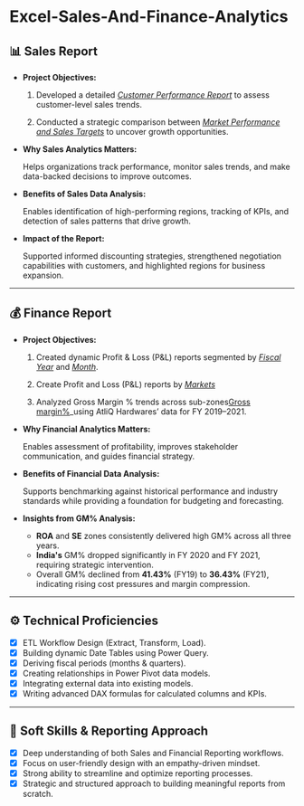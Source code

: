 # Excel-Sales-And-Finance-Analytics
## 📊 Sales Report

- **Project Objectives:**

    1. Developed a detailed _[Customer Performance Report](https://github.com/Rachanaalishetti/Excel-Sales-And-Finance-Analytics/blob/main/Customers%20Performance%20report.pdf)_ to assess customer-level sales trends.

    2. Conducted a strategic comparison between _[Market Performance and Sales Targets](https://github.com/Rachanaalishetti/Excel-Sales-And-Finance-Analytics/blob/main/Market%20Performance%20vs%20Target.pdf)_ to uncover growth opportunities.

- **Why Sales Analytics Matters:**

    Helps organizations track performance, monitor sales trends, and make data-backed decisions to improve outcomes.

- **Benefits of Sales Data Analysis:**

    Enables identification of high-performing regions, tracking of KPIs, and detection of sales patterns that drive growth.

- **Impact of the Report:**

    Supported informed discounting strategies, strengthened negotiation capabilities with customers, and highlighted regions for business expansion.

---

## 💰 Finance Report

- **Project Objectives:**

    1. Created dynamic Profit & Loss (P&L) reports segmented by _[Fiscal Year](https://github.com/Rachanaalishetti/Excel-Sales-And-Finance-Analytics/blob/main/P%26L%20Statement%20By%20Fiscal%20Year.pdf)_ and _[Month](https://github.com/Rachanaalishetti/Excel-Sales-And-Finance-Analytics/blob/main/P%26L%20Statements%20By%20Markets.pdf)_.

    2. Create Profit and Loss (P&L) reports by _[Markets](https://github.com/Rachanaalishetti/Excel-Sales-And-Finance-Analytics/blob/main/P%26L%20Statements%20by%20months%20And%20Quarters.pdf)_

    3. Analyzed Gross Margin % trends across sub-zones[Gross margin%](https://github.com/Rachanaalishetti/Excel-Sales-And-Finance-Analytics/blob/main/GM%25%20by%20Subbzone.pdf)_using AtliQ Hardwares’ data for FY 2019–2021.

- **Why Financial Analytics Matters:**

    Enables assessment of profitability, improves stakeholder communication, and guides financial strategy.

- **Benefits of Financial Data Analysis:**

    Supports benchmarking against historical performance and industry standards while providing a foundation for budgeting and forecasting.

- **Insights from GM% Analysis:**

    - **ROA** and **SE** zones consistently delivered high GM% across all three years.
    - **India's** GM% dropped significantly in FY 2020 and FY 2021, requiring strategic intervention.
    - Overall GM% declined from **41.43%** (FY19) to **36.43%** (FY21), indicating rising cost pressures and margin compression.

---

## ⚙️ Technical Proficiencies

- [x] ETL Workflow Design (Extract, Transform, Load).
- [x] Building dynamic Date Tables using Power Query.
- [x] Deriving fiscal periods (months & quarters).
- [x] Creating relationships in Power Pivot data models.
- [x] Integrating external data into existing models.
- [x] Writing advanced DAX formulas for calculated columns and KPIs.

---

## 🤝 Soft Skills & Reporting Approach

- [x] Deep understanding of both Sales and Financial Reporting workflows.
- [x] Focus on user-friendly design with an empathy-driven mindset.
- [x] Strong ability to streamline and optimize reporting processes.
- [x] Strategic and structured approach to building meaningful reports from scratch.
